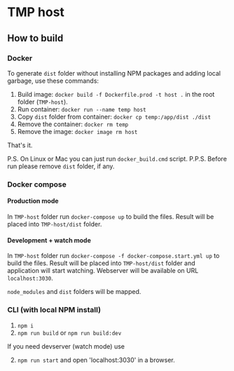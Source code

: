 # TMP host

## How to build

### Docker

To generate `dist` folder without installing NPM packages and adding local garbage, use these commands:

1. Build image: `docker build -f Dockerfile.prod -t host .` in the root folder (`TMP-host`).
2. Run container: `docker run --name temp host`
3. Copy `dist` folder from container: `docker cp temp:/app/dist ./dist`
4. Remove the container: `docker rm temp`
5. Remove the image: `docker image rm host`

That's it.

P.S. On Linux or Mac you can just run `docker_build.cmd` script.
P.P.S. Before run please remove `dist` folder, if any.

### Docker compose

#### Production mode

In `TMP-host` folder run `docker-compose up` to build the files. Result will be
placed into `TMP-host/dist` folder.

#### Development + watch mode
In `TMP-host` folder run `docker-compose -f docker-compose.start.yml up` to build the files. Result will be placed into `TMP-host/dist` folder and application will start watching. Webserver will be available on URL `localhost:3030`.

`node_modules` and `dist` folders will be mapped.

### CLI (with local NPM install)

1. `npm i`
2. `npm run build` or `npm run build:dev`

If you need devserver (watch mode) use

2. `npm run start` and open 'localhost:3030' in a browser.

